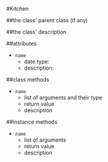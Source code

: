 #Kitchen

##the class' parent class (if any)

##the class' description

##attributes
* `name`
    * date type:
    * description:

##class methods
* `name`
    * list of arguments and their type
    * return value
    * description

##instance methods 
* `name`
    * list of arguments
    * return value
    * description
